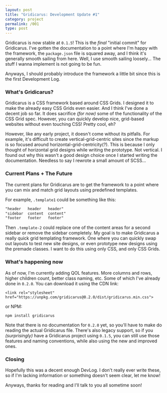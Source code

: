 ```yaml
---
layout: post
title: "Gridicarus: Development Update #1"
category: project
permalink: /001
type: post
---
```


Gridicarus is now stable at ```0.1.5```! This is the *final* "initial commit" for Gridicarus. I've gotten the documentation to a point where I'm happy with the framework, the ```package.json``` file is squared away, and I think it's generally smooth sailing from here. Well, I use smooth sailing loosely... The stuff I wanna implement is not going to be fun.

Anyways, I should probably introduce the framework a little bit since this is the first Development Log.

### What's Gridicarus?

Gridicarus is a CSS framework based around CSS Grids. I designed it to make the already easy CSS Grids even easier. And I think I've done a decent job so far. It does sacrifice *(for now)* some of the functionality of the CSS Grid spec. However, you can quickly develop nice, grid-based websites without even touching CSS! Pretty cool, eh?

However, like any early project, it doesn't come without its pitfalls. For example, it's difficult to create vertical-grid-centric sites since the markup is so focused around horizontal-grid-centricity(?). This is because I only thought of horizontal grid designs while writing the prototype. Not vertical. I found out why this wasn't a good design choice once I started writing the documentation. Needless to say I rewrote a small amount of SCSS...

### Current Plans + The Future

The current plans for Gridicarus are to get the framework to a point where you can mix and match grid layouts using predefined templates. 

For example, ```.template1``` could be something like this:  

```css
"header   header   header"   
"sidebar  content  content"  
"footer   footer   footer"
```


Then ```.template-2``` could replace one of the content areas for a second sidebar or remove the sidebar completely. My goal is to make Gridicarus a really quick grid templating framework. One where you can quickly swap out layouts to test new site designs, or even prototype new designs using the premade classes. I want to do this using only CSS, and only CSS Grids.

### What's happening now

As of now, I'm currently adding QOL features. More columns and rows, higher children count, better class naming, etc. Some of which I've already done in ```0.2.0```. You can download it using the CDN link:

    <link rel="stylesheet" href="https://unpkg.com/gridicarus@0.2.0/dist/gridicarus.min.css">

or NPM:
    
    npm install gridicarus

Note that there is no documentation for ```0.2.0``` yet, so you'll have to make do reading the actual Gridicarus file. There's also legacy support, so if you *(surprisingly)* have a Gridicarus project using ```0.1.5```, you can still use those features and naming conventions, while also using the new and improved ones.

### Closing

Hopefully this was a decent enough DevLog. I don't really ever write these, so if I'm lacking information or something doesn't seem clear, let me know!

Anyways, thanks for reading and I'll talk to you all sometime soon!
